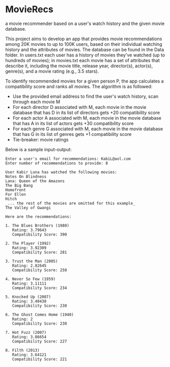 # MovieRecs

a movie recommender based on a user's watch history and the given movie database.

This project aims to develop an app that provides movie recommendations among 20K movies to up to 100K users, based on their individual watching history and the attributes of movies. The database can be found in the Data folder. In users.txt each user has a history of movies they've watched (up to hundreds of movies); in movies.txt each movie has a set of attributes that describe it, including the movie title, release year, director(s), actor(s), genre(s), and a movie rating (e.g., 3.5 stars).

To identify recommended movies for a given person P, the app calculates a compatibility score and ranks all movies. The algorithm is as followed:
- Use the provided email address to find the user's watch history, scan through each movie M
- For each director D associated with M, each movie in the movie database that has D in its list of directors gets +20 compatibility score
- For each actor A associated with M, each movie in the movie database that has A in its list of actors gets +30 compatibility score
- For each genre G associated with M, each movie in the movie database that has G in its list of genres gets +1 compatibility score
- Tie-breaker: movie ratings

Below is a sample input-output: 
```
Enter a user's email for recommendations: KabiL@aol.com
Enter number of recommendations to provide: 8

User Kabir Luna has watched the following movies:
Notes On Blindness
Lana: Queen of the Amazons
The Big Bang
Homefront
For Ellen
Hitch
_... the rest of the movies are omitted for this example_
The Valley of Gwangi

Here are the recommendations:

1. The Blues Brothers (1980)
   Rating: 3.79643
   Compatibility Score: 390

2. The Player (1992)
   Rating: 3.92309
   Compatibility Score: 281

3. Trust the Man (2005)
   Rating: 2.82645
   Compatibility Score: 250

4. Never So Few (1959)
   Rating: 3.11111
   Compatibility Score: 234

5. Knocked Up (2007)
   Rating: 3.40438
   Compatibility Score: 230

6. The Ghost Comes Home (1940)
   Rating: 2
   Compatibility Score: 230

7. Hot Fuzz (2007)
   Rating: 3.86654
   Compatibility Score: 227

8. Filth (2013)
   Rating: 3.64121
   Compatibility Score: 221
```
